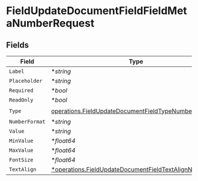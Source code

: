 # FieldUpdateDocumentFieldFieldMetaNumberRequest


## Fields

| Field                                                                                                                          | Type                                                                                                                           | Required                                                                                                                       | Description                                                                                                                    |
| ------------------------------------------------------------------------------------------------------------------------------ | ------------------------------------------------------------------------------------------------------------------------------ | ------------------------------------------------------------------------------------------------------------------------------ | ------------------------------------------------------------------------------------------------------------------------------ |
| `Label`                                                                                                                        | **string*                                                                                                                      | :heavy_minus_sign:                                                                                                             | N/A                                                                                                                            |
| `Placeholder`                                                                                                                  | **string*                                                                                                                      | :heavy_minus_sign:                                                                                                             | N/A                                                                                                                            |
| `Required`                                                                                                                     | **bool*                                                                                                                        | :heavy_minus_sign:                                                                                                             | N/A                                                                                                                            |
| `ReadOnly`                                                                                                                     | **bool*                                                                                                                        | :heavy_minus_sign:                                                                                                             | N/A                                                                                                                            |
| `Type`                                                                                                                         | [operations.FieldUpdateDocumentFieldTypeNumberRequest2](../../models/operations/fieldupdatedocumentfieldtypenumberrequest2.md) | :heavy_check_mark:                                                                                                             | N/A                                                                                                                            |
| `NumberFormat`                                                                                                                 | **string*                                                                                                                      | :heavy_minus_sign:                                                                                                             | N/A                                                                                                                            |
| `Value`                                                                                                                        | **string*                                                                                                                      | :heavy_minus_sign:                                                                                                             | N/A                                                                                                                            |
| `MinValue`                                                                                                                     | **float64*                                                                                                                     | :heavy_minus_sign:                                                                                                             | N/A                                                                                                                            |
| `MaxValue`                                                                                                                     | **float64*                                                                                                                     | :heavy_minus_sign:                                                                                                             | N/A                                                                                                                            |
| `FontSize`                                                                                                                     | **float64*                                                                                                                     | :heavy_minus_sign:                                                                                                             | N/A                                                                                                                            |
| `TextAlign`                                                                                                                    | [*operations.FieldUpdateDocumentFieldTextAlignNumber](../../models/operations/fieldupdatedocumentfieldtextalignnumber.md)      | :heavy_minus_sign:                                                                                                             | N/A                                                                                                                            |